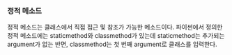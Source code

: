 ### 정적 메소드

정적 메소드는 클래스에서 직접 접근 및 참조가 가능한 메소드이다. 파이썬에서 정의한 정적 메소드에는 staticmethod와 classmethod가 있는데 staticmethod는 추가되는 argument가 없는 반면, classmethod는 첫 번째 argument로 클래스를 입력한다.

